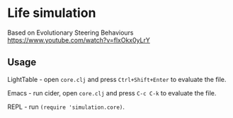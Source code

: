 # Life simulation

Based on Evolutionary Steering Behaviours
https://www.youtube.com/watch?v=flxOkx0yLrY

## Usage

LightTable - open `core.clj` and press `Ctrl+Shift+Enter` to evaluate the file.

Emacs - run cider, open `core.clj` and press `C-c C-k` to evaluate the file.

REPL - run `(require 'simulation.core)`.
